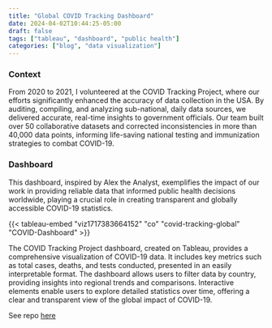 ```yaml
---
title: "Global COVID Tracking Dashboard"
date: 2024-04-02T10:44:25-05:00
draft: false
tags: ["tableau", "dashboard", "public health"]
categories: ["blog", "data visualization"]
---
```


### Context 
From 2020 to 2021, I volunteered at the COVID Tracking Project, where our efforts significantly enhanced the accuracy of data collection in the USA. By auditing, compiling, and analyzing sub-national, daily data sources, we delivered accurate, real-time insights to government officials. Our team built over 50 collaborative datasets and corrected inconsistencies in more than 40,000 data points, informing life-saving national testing and immunization strategies to combat COVID-19.

### Dashboard
This dashboard, inspired by Alex the Analyst, exemplifies the impact of our work in providing reliable data that informed public health decisions worldwide, playing a crucial role in creating transparent and globally accessible COVID-19 statistics.

{{< tableau-embed "viz1717383664152" "co" "covid-tracking-global" "COVID-Dashboard" >}}


The COVID Tracking Project dashboard, created on Tableau, provides a comprehensive visualization of COVID-19 data. It includes key metrics such as total cases, deaths, and tests conducted, presented in an easily interpretable format. The dashboard allows users to filter data by country, providing insights into regional trends and comparisons. Interactive elements enable users to explore detailed statistics over time, offering a clear and transparent view of the global impact of COVID-19.

See repo [here](https://github.com/k10sj02/covid-tracking-project-sql)

